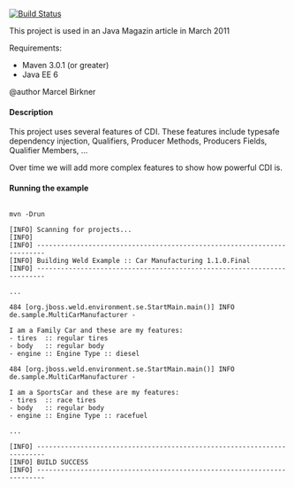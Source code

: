 [![Build Status](https://buildhive.cloudbees.com/job/marcelbirkner/job/cdi-examples/badge/icon)](https://buildhive.cloudbees.com/job/marcelbirkner/job/cdi-examples/)

This project is used in an Java Magazin article in March 2011

Requirements:
- Maven 3.0.1 (or greater)
- Java EE 6

@author Marcel Birkner

<h4> Description </h4>

 This project uses several features of CDI. These features 
 include typesafe dependency injection, Qualifiers, 
 Producer Methods, Producers Fields, Qualifier Members, ...

 Over time we will add more complex features to show how
 powerful CDI is.

<h4> Running the example</h4>

<code>
mvn -Drun
</code>

```
[INFO] Scanning for projects...
[INFO]                                                                         
[INFO] ------------------------------------------------------------------------
[INFO] Building Weld Example :: Car Manufacturing 1.1.0.Final
[INFO] ------------------------------------------------------------------------

...

484 [org.jboss.weld.environment.se.StartMain.main()] INFO de.sample.MultiCarManufacturer - 

I am a Family Car and these are my features:  
- tires  :: regular tires
- body   :: regular body
- engine :: Engine Type :: diesel

484 [org.jboss.weld.environment.se.StartMain.main()] INFO de.sample.MultiCarManufacturer - 

I am a SportsCar and these are my features:  
- tires  :: race tires
- body   :: regular body
- engine :: Engine Type :: racefuel

...

[INFO] ------------------------------------------------------------------------
[INFO] BUILD SUCCESS
[INFO] ------------------------------------------------------------------------
```
